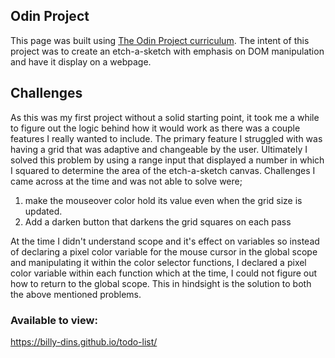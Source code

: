## Odin Project
This page was built using [The Odin Project curriculum](https://www.theodinproject.com/lessons/foundations-etch-a-sketch).
The intent of this project was to create an etch-a-sketch with emphasis on DOM manipulation and have it display on a webpage.

## Challenges
As this was my first project without a solid starting point, it took me a while to figure out the logic behind how it would work as there was a couple features I really wanted to include.
The primary feature I struggled with was having a grid that was adaptive and changeable by the user. Ultimately I solved this problem by using a range input that displayed a number in which I squared to determine the area of the etch-a-sketch canvas.
Challenges I came across at the time and was not able to solve were;
1. make the mouseover color hold its value even when the grid size is updated.
2. Add a darken button that darkens the grid squares on each pass

At the time I didn't understand scope and it's effect on variables so instead of declaring a pixel color variable for the mouse cursor in the global scope and manipulating it within the color selector functions, I declared a pixel color variable within each function which at the time, I could not figure out how to return to the global scope. This in hindsight is the solution to both the above mentioned problems.

### Available to view:
https://billy-dins.github.io/todo-list/